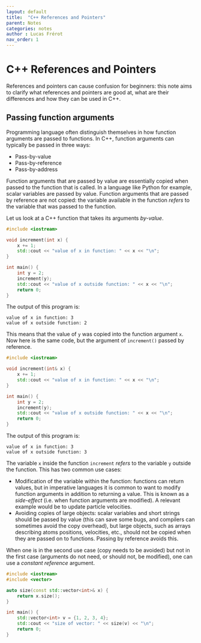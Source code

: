```yaml
---
layout: default
title:  "C++ References and Pointers"
parent: Notes
categories: notes
author : Lucas Frérot
nav_order: 1
---
```


# C++ References and Pointers

References and pointers can cause confusion for beginners: this note aims to
clarify what references and pointers are good at, what are their differences and
how they can be used in C++.

## Passing function arguments

Programming language often distinguish themselves in how function arguments are
passed to functions. In C++, function arguments can typically be passed in three
ways:

- Pass-by-value
- Pass-by-reference
- Pass-by-address

Function arguments that are passed by value are essentially copied when passed
to the function that is called. In a language like Python for example, scalar
variables are passed by value. Function arguments that are passed by reference
are not copied: the variable available in the function *refers* to the variable
that was passed to the function.

Let us look at a C++ function that takes its arguments *by-value*.

```cpp
#include <iostream>

void increment(int x) {
    x += 1;
    std::cout << "value of x in function: " << x << "\n";
}

int main() {
    int y = 2;
    increment(y);
    std::cout << "value of x outside function: " << x << "\n";
    return 0;
}
```

The output of this program is:

```
value of x in function: 3
value of x outside function: 2
```

This means that the value of `y` was copied into the function argument `x`. Now
here is the same code, but the argument of `increment()` passed by reference.

```cpp
#include <iostream>

void increment(int& x) {
    x += 1;
    std::cout << "value of x in function: " << x << "\n";
}

int main() {
    int y = 2;
    increment(y);
    std::cout << "value of x outside function: " << x << "\n";
    return 0;
}
```

The output of this program is:

```
value of x in function: 3
value of x outside function: 3
```

The variable `x` inside the function `increment` *refers* to the variable `y`
outside the function. This has two common use cases:

- Modification of the variable within the function: functions can return values,
  but in imperative languages it is common to want to modify function arguments
  in addition to returning a value. This is known as a *side-effect* (i.e. when
  function arguments are modified). A relevant example would be to update
  particle velocities.
- Avoiding copies of large objects: scalar variables and short strings should be
  passed by value (this can save some bugs, and compilers can sometimes avoid
  the copy overhead), but large objects, such as arrays describing atoms
  positions, velocities, etc., should not be copied when they are passed on to
  functions. Passing by reference avoids this.
  
When one is in the second use case (copy needs to be avoided) but not in the
first case (arguments do not need, or should not, be modified), one can use a
*constant reference* argument.

```cpp
#include <iostream>
#include <vector>

auto size(const std::vector<int>& x) {
    return x.size();
}

int main() {
    std::vector<int> v = {1, 2, 3, 4};
    std::cout << "size of vector: " << size(v) << "\n";
    return 0;
}
```
